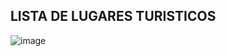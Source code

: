 ## LISTA DE LUGARES TURISTICOS
![image](https://github.com/user-attachments/assets/344a5b19-fb7f-455c-8e84-cf6ec360d67f)
